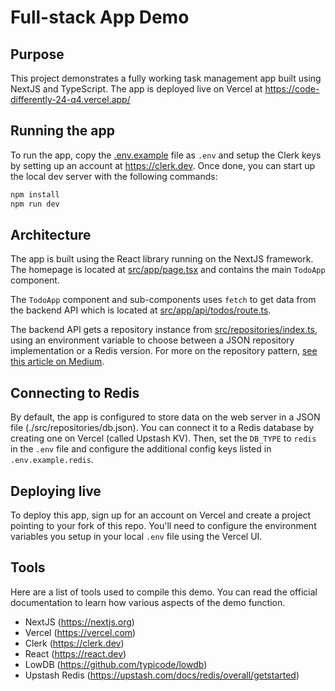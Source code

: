 # Full-stack App Demo

## Purpose

This project demonstrates a fully working task management app built using NextJS and TypeScript. The app is deployed live on Vercel at https://code-differently-24-q4.vercel.app/

## Running the app

To run the app, copy the [.env.example](./.env.example) file as `.env` and setup the Clerk keys by setting up an account at https://clerk.dev. Once done, you can start up the local dev server with the following commands:

```bash
npm install
npm run dev
```

## Architecture

The app is built using the React library running on the NextJS framework. The homepage is located at [src/app/page.tsx](./src/app/page.tsx) and contains the main `TodoApp` component.

The `TodoApp` component and sub-components uses `fetch` to get data from the backend API which is located at [src/app/api/todos/route.ts](./src/app/api/todos/route.ts).

The backend API gets a repository instance from [src/repositories/index.ts](./src/repositories/index.ts), using an environment variable to choose between a JSON repository implementation or a Redis version. For more on the repository pattern, [see this article on Medium](https://medium.com/@pererikbergman/repository-design-pattern-e28c0f3e4a30).

## Connecting to Redis

By default, the app is configured to store data on the web server in a JSON file (./src/repositories/db.json). You can connect it to a Redis database by creating one on Vercel (called Upstash KV). Then, set the `DB_TYPE` to `redis` in the `.env` file and configure the additional config keys listed in `.env.example.redis`.

## Deploying live

To deploy this app, sign up for an account on Vercel and create a project pointing to your fork of this repo. You'll need to configure the environment variables you setup in your local `.env` file using the Vercel UI.

## Tools

Here are a list of tools used to compile this demo. You can read the official documentation to learn how various aspects of the demo function.

- NextJS (https://nextjs.org)
- Vercel (https://vercel.com)
- Clerk (https://clerk.dev)
- React (https://react.dev)
- LowDB (https://github.com/typicode/lowdb)
- Upstash Redis (https://upstash.com/docs/redis/overall/getstarted)
